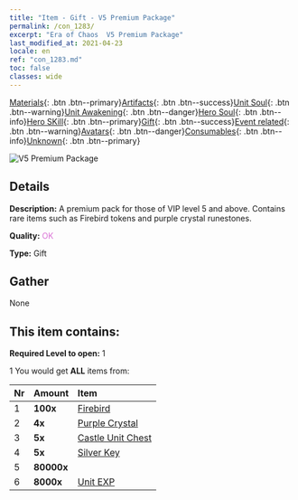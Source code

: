 ```yaml
---
title: "Item - Gift - V5 Premium Package"
permalink: /con_1283/
excerpt: "Era of Chaos  V5 Premium Package"
last_modified_at: 2021-04-23
locale: en
ref: "con_1283.md"
toc: false
classes: wide
---
```

 [Materials](/Items/){: .btn .btn--primary}[Artifacts](/Items/Artifacts/){: .btn .btn--success}[Unit Soul](/Items/UnitSoul/){: .btn .btn--warning}[Unit Awakening](/Items/UnitAwakening/){: .btn .btn--danger}[Hero Soul](/Items/HeroSoul/){: .btn .btn--info}[Hero SKill](/Items/HeroSkill/){: .btn .btn--primary}[Gift](/Items/Gift/){: .btn .btn--success}[Event related](/Items/Events/){: .btn .btn--warning}[Avatars](/Items/Avatars/){: .btn .btn--danger}[Consumables](/Items/Consumables/){: .btn .btn--info}[Unknown](/Items/Unknown/){: .btn .btn--primary}

 ![V5 Premium Package](/images/t/i_905005.png)

## Details
 **Description:** A premium pack for those of VIP level 5 and above. Contains rare items such as Firebird tokens and purple crystal runestones.

 **Quality:** <span style="color: #DA70D6">OK</span>

 **Type:** Gift

## Gather

  None

## This item contains:

 **Required Level to open:** 1

 1 You would get **ALL** items  from:

  | Nr | Amount |     Item    |
  |:---|:-------|:------------|
  | 1 |  **100x** | [Firebird](/Items/unt_268/) |  | 
  | 2 |  **4x** | [Purple Crystal](/Items/con_720/) |  | 
  | 3 |  **5x** | [Castle Unit Chest](/Items/con_1269/) |  | 
  | 4 |  **5x** | [Silver Key](/Items/con_693/) |  | 
  | 5 |  **80000x** | <i class="fas fa-coins"/> |  | 
  | 6 |  **8000x** | [Unit EXP](/Items/con_902/) |  | 
